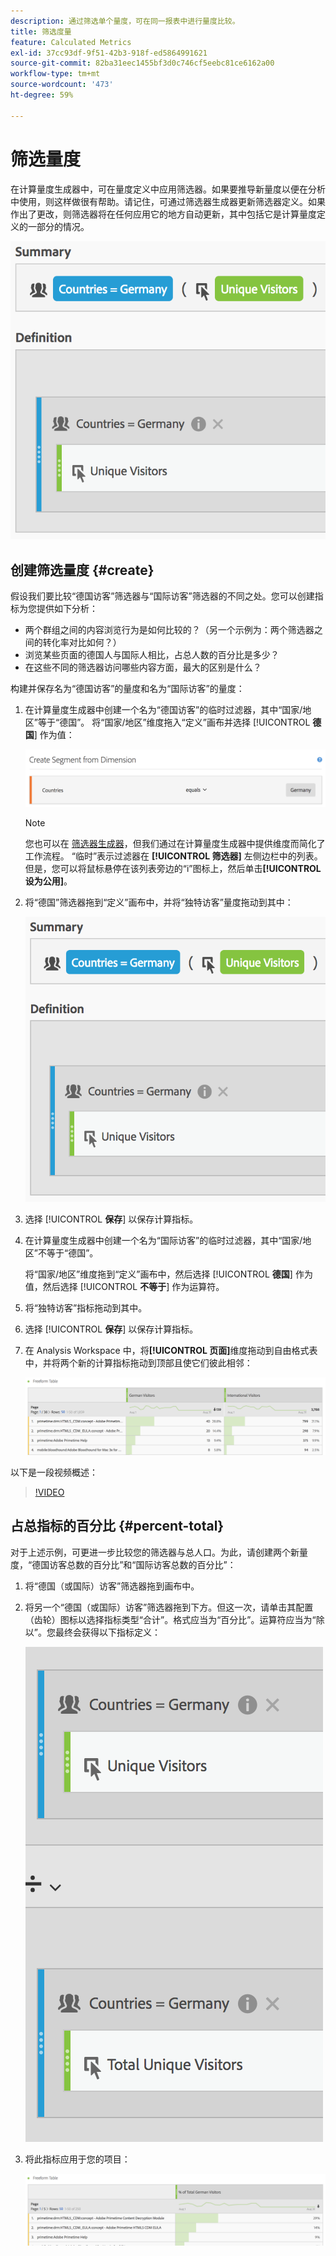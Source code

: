 ```yaml
---
description: 通过筛选单个量度，可在同一报表中进行量度比较。
title: 筛选度量
feature: Calculated Metrics
exl-id: 37cc93df-9f51-42b3-918f-ed5864991621
source-git-commit: 82ba31eec1455bf3d0c746cf5eebc81ce6162a00
workflow-type: tm+mt
source-wordcount: '473'
ht-degree: 59%

---
```


# 筛选量度

在计算量度生成器中，可在量度定义中应用筛选器。如果要推导新量度以便在分析中使用，则这样做很有帮助。请记住，可通过筛选器生成器更新筛选器定义。如果作出了更改，则筛选器将在任何应用它的地方自动更新，其中包括它是计算量度定义的一部分的情况。

![](assets/german-visitors.png)

## 创建筛选量度 {#create}

假设我们要比较“德国访客”筛选器与“国际访客”筛选器的不同之处。您可以创建指标为您提供如下分析：

* 两个群组之间的内容浏览行为是如何比较的？（另一个示例为：两个筛选器之间的转化率对比如何？）
* 浏览某些页面的德国人与国际人相比，占总人数的百分比是多少？
* 在这些不同的筛选器访问哪些内容方面，最大的区别是什么？

构建并保存名为“德国访客”的量度和名为“国际访客”的量度：

1. 在计算量度生成器中创建一个名为“德国访客”的临时过滤器，其中“国家/地区”等于“德国”。 将“国家/地区”维度拖入“定义”画布并选择 [!UICONTROL **德国**] 作为值：

   ![](assets/segment-from-dimension.png)

   >[!NOTE]
   >
   >您也可以在 [筛选器生成器](/help/components/filters/create-filters.md)，但我们通过在计算量度生成器中提供维度而简化了工作流程。 “临时”表示过滤器在 **[!UICONTROL 筛选器]** 左侧边栏中的列表。 但是，您可以将鼠标悬停在该列表旁边的“i”图标上，然后单击&#x200B;**[!UICONTROL 设为公用]**。

1. 将“德国”筛选器拖到“定义”画布中，并将“独特访客”量度拖动到其中：

   ![](assets/german-visitors.png)

1. 选择 [!UICONTROL **保存**] 以保存计算指标。

1. 在计算量度生成器中创建一个名为“国际访客”的临时过滤器，其中“国家/地区”不等于“德国”。

   将“国家/地区”维度拖到“定义”画布中，然后选择 [!UICONTROL **德国**] 作为值，然后选择 [!UICONTROL **不等于**] 作为运算符。

1. 将“独特访客”指标拖动到其中。

1. 选择 [!UICONTROL **保存**] 以保存计算指标。

1. 在 Analysis Workspace 中，将&#x200B;**[!UICONTROL 页面]**&#x200B;维度拖动到自由格式表中，并将两个新的计算指标拖动到顶部且使它们彼此相邻：

   ![](assets/workspace-pages.png)

以下是一段视频概述：

>[!VIDEO](https://video.tv.adobe.com/v/25407/?quality=12)

## 占总指标的百分比 {#percent-total}

对于上述示例，可更进一步比较您的筛选器与总人口。为此，请创建两个新量度，“德国访客总数的百分比”和“国际访客总数的百分比”：

1. 将“德国（或国际）访客”筛选器拖到画布中。
1. 将另一个“德国（或国际）访客”筛选器拖到下方。但这一次，请单击其配置（齿轮）图标以选择指标类型“合计”。格式应当为“百分比”。运算符应当为“除以”。您最终会获得以下指标定义：

   ![](assets/cm_metric_total.png)

1. 将此指标应用于您的项目：

   ![](assets/cm_percent_total.png)
